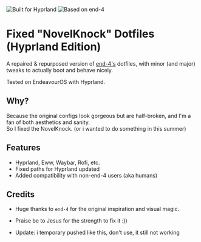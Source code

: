 ![Built for Hyprland](https://img.shields.io/badge/Built%20for-Hyprland-blueviolet?style=flat-square)
![Based on end-4](https://img.shields.io/badge/Based_on-end--4-informational?style=flat-square)

# Fixed "NovelKnock" Dotfiles (Hyprland Edition)

A repaired & repurposed version of [end-4's](https://github.com/end-4/dots-hyprland) dotfiles, 
with minor (and major) tweaks to actually boot and behave nicely.

Tested on EndeavourOS with Hyprland.

## Why?

Because the original configs look gorgeous but are half-broken, and I'm a fan of both aesthetics and sanity.  
So I fixed the NovelKnock. (or i wanted to do something in this summer)

## Features

- Hyprland, Eww, Waybar, Rofi, etc.
- Fixed paths for Hyprland updated 
- Added compatibility with non-end-4 users (aka humans)

## Credits

- Huge thanks to `end-4` for the original inspiration and visual magic.
- Praise be to Jesus for the strength to fix it :))

- Update: i temporary pushed like this, don't use, it still not working
